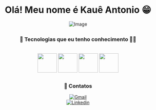 <div align="center">

# Olá! Meu nome é Kauê Antonio 😁  

![Image](https://github.com/user-attachments/assets/1bddb879-83f8-4178-b812-8ca3e7bb3e99)  

##  

### 🚀 Tecnologias que eu tenho conhecimento 👨‍💻  

<div style="display: inline_block"><br/>
  
  <img height="60" width="60" src="https://cdn.jsdelivr.net/gh/devicons/devicon/icons/html5/html5-original.svg" />
  <img height="60" width="60" src="https://cdn.jsdelivr.net/gh/devicons/devicon@latest/icons/css3/css3-original.svg" />
  <img height="60" width="60" src="https://cdn3d.iconscout.com/3d/free/thumb/free-c-language-3d-icon-download-in-png-blend-fbx-gltf-file-formats--logo-mobile-developer-programming-pack-logos-icons-5453029.png?f=webp" /> 
  <img height="60" width="60" src="https://cdn.jsdelivr.net/gh/devicons/devicon@latest/icons/csharp/csharp-original.svg" />

</div>  

##  

### 📱 Contatos  

[![Gmail](https://img.shields.io/badge/Gmail-D14836?style=for-the-badge&logo=gmail&logoColor=white)](mailto:kaue.a.santos@aluno.senai.br)  
[![Linkedin](https://img.shields.io/badge/LinkedIn-0077B5?style=for-the-badge&logo=linkedin&logoColor=white)](https://www.linkedin.com/in/eukaueantonio?utm_source=share&utm_campaign=share_via&utm_content=profile&utm_medium=android_app)  

</div>
